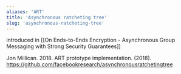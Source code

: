 ```yaml
---
aliases: 'ART'
title: 'Asynchronous ratcheting tree'
slug: 'asynchronous-ratcheting-tree'
---
```


introduced in [[On Ends-to-Ends Encryption - Asynchronous Group Messaging with Strong Security Guarantees]]

Jon Millican. 2018. ART prototype implementation. (2018). https://github.com/facebookresearch/asynchronousratchetingtree